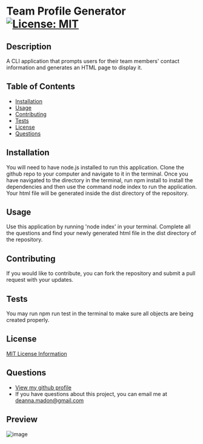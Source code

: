 
  
  # Team Profile Generator [![License: MIT](https://img.shields.io/badge/License-MIT-yellow.svg)](https://opensource.org/licenses/MIT)

  ## Description
  A CLI application that prompts users for their team members' contact information and generates an HTML page to display it.

  ## Table of Contents

  * [Installation](#installation)
  * [Usage](#usage)
  * [Contributing](#contributing)
  * [Tests](#tests)
  * [License](#license)
  * [Questions](#questions)

  ## Installation
  You will need to have node.js installed to run this application. Clone the github repo to your computer and navigate to it in the terminal. Once you have navigated to the directory in the terminal, run npm install to install the dependencies and then use the command node index to run the application. Your html file will be generated inside the  dist directory of the repository.

  ## Usage
  Use this application by running 'node index' in your terminal. Complete all the questions and find your newly generated html file in the dist directory of the repository.

  ## Contributing
  If you would like to contribute, you can fork the repository and submit a pull request with your updates.

  ## Tests
  You may run npm run test in the terminal to make sure all objects are being created properly.

  ## License

  [MIT License Information](https://opensource.org/licenses/MIT)

  ## Questions

  * [View my github profile](https://github.com/dmadon)
  * If you have questions about this project, you can email me at deanna.madon@gmail.com
  
  ## Preview
  
  ![image](https://user-images.githubusercontent.com/99852346/182048797-514b3816-306a-4b0c-9737-4b8f4350e838.png)

  
  

